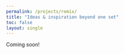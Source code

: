 ```yaml
---
permalink: /projects/remix/
title: "Ideas & inspiration beyond one set"
toc: false
layout: single
---
```


Coming soon!
